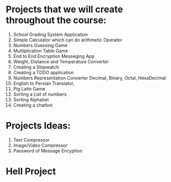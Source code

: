 # Projects that we will create throughout the course: 

1. School Grading System Application
2. Simple Calculator which can do arithmetic Operator
3. Numbers Guessing Game
4. Multiplication Table Game
5. End to End Encryption Messeging App
6. Weight, Distance and Temperature Converter
7. Creating a Stopwatch
8. Creating a TODO application
9. Numbers Representation Converter Decimal, Binary, Octal, HexaDecimal
10. English to Persian Translator,
11. Pig Latin Game
12. Sorting a List of numbers
13. Sorting Alphabet
14. Creating a chatbot


# Projects Ideas: 
1. Text Compressor
2. Image/Video Compressor
3. Password of Message Encyption



# Hell Project
